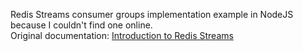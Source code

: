 Redis Streams consumer groups implementation example in NodeJS because I couldn't find one online.  
Original documentation: [Introduction to Redis Streams](https://redis.io/topics/streams-intro)
